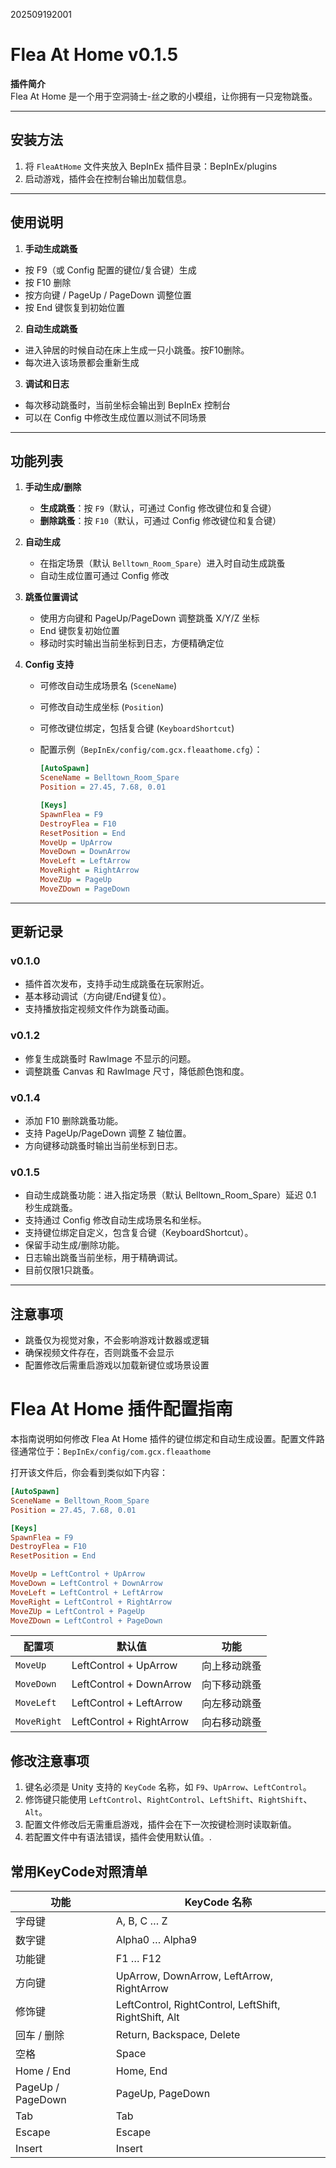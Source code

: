 202509192001

# Flea At Home v0.1.5

**插件简介**  
Flea At Home 是一个用于空洞骑士-丝之歌的小模组，让你拥有一只宠物跳蚤。

---

## 安装方法

1. 将 `FleaAtHome` 文件夹放入 BepInEx 插件目录：BepInEx/plugins
2. 启动游戏，插件会在控制台输出加载信息。

---

## 使用说明

1. **手动生成跳蚤**  
- 按 F9（或 Config 配置的键位/复合键）生成  
- 按 F10 删除  
- 按方向键 / PageUp / PageDown 调整位置  
- 按 End 键恢复到初始位置  

2. **自动生成跳蚤**  
- 进入钟居的时候自动在床上生成一只小跳蚤。按F10删除。
- 每次进入该场景都会重新生成  

3. **调试和日志**  
- 每次移动跳蚤时，当前坐标会输出到 BepInEx 控制台  
- 可以在 Config 中修改生成位置以测试不同场景  

---

## 功能列表

1. **手动生成/删除**

    - **生成跳蚤**：按 `F9`（默认，可通过 Config 修改键位和复合键）  
    - **删除跳蚤**：按 `F10`（默认，可通过 Config 修改键位和复合键）  

2. **自动生成**

    - 在指定场景（默认 `Belltown_Room_Spare`）进入时自动生成跳蚤  
    - 自动生成位置可通过 Config 修改

3. **跳蚤位置调试**

    - 使用方向键和 PageUp/PageDown 调整跳蚤 X/Y/Z 坐标  
    - End 键恢复初始位置  
    - 移动时实时输出当前坐标到日志，方便精确定位  

4. **Config 支持**

    - 可修改自动生成场景名 (`SceneName`)  

    - 可修改自动生成坐标 (`Position`)  

    - 可修改键位绑定，包括复合键 (`KeyboardShortcut`)  

    - 配置示例（`BepInEx/config/com.gcx.fleaathome.cfg`）：

        ```ini
        [AutoSpawn]
        SceneName = Belltown_Room_Spare
        Position = 27.45, 7.68, 0.01
        
        [Keys]
        SpawnFlea = F9
        DestroyFlea = F10
        ResetPosition = End
        MoveUp = UpArrow
        MoveDown = DownArrow
        MoveLeft = LeftArrow
        MoveRight = RightArrow
        MoveZUp = PageUp
        MoveZDown = PageDown
        ```

---

## 更新记录

### v0.1.0
- 插件首次发布，支持手动生成跳蚤在玩家附近。  
- 基本移动调试（方向键/End键复位）。  
- 支持播放指定视频文件作为跳蚤动画。  

### v0.1.2
- 修复生成跳蚤时 RawImage 不显示的问题。  
- 调整跳蚤 Canvas 和 RawImage 尺寸，降低颜色饱和度。  

### v0.1.4
- 添加 F10 删除跳蚤功能。  
- 支持 PageUp/PageDown 调整 Z 轴位置。  
- 方向键移动跳蚤时输出当前坐标到日志。  

### v0.1.5
- 自动生成跳蚤功能：进入指定场景（默认 Belltown_Room_Spare）延迟 0.1 秒生成跳蚤。  
- 支持通过 Config 修改自动生成场景名和坐标。  
- 支持键位绑定自定义，包含复合键（KeyboardShortcut）。  
- 保留手动生成/删除功能。  
- 日志输出跳蚤当前坐标，用于精确调试。
- 目前仅限1只跳蚤。

---

## 注意事项

- 跳蚤仅为视觉对象，不会影响游戏计数器或逻辑  
- 确保视频文件存在，否则跳蚤不会显示  
- 配置修改后需重启游戏以加载新键位或场景设置

# Flea At Home 插件配置指南

本指南说明如何修改 Flea At Home 插件的键位绑定和自动生成设置。配置文件路径通常位于：`BepInEx/config/com.gcx.fleaathome`

打开该文件后，你会看到类似如下内容：

```ini
[AutoSpawn]
SceneName = Belltown_Room_Spare
Position = 27.45, 7.68, 0.01

[Keys]
SpawnFlea = F9
DestroyFlea = F10
ResetPosition = End

MoveUp = LeftControl + UpArrow
MoveDown = LeftControl + DownArrow
MoveLeft = LeftControl + LeftArrow
MoveRight = LeftControl + RightArrow
MoveZUp = LeftControl + PageUp
MoveZDown = LeftControl + PageDown
```

| 配置项      | 默认值                   | 功能         |
| ----------- | ------------------------ | ------------ |
| `MoveUp`    | LeftControl + UpArrow    | 向上移动跳蚤 |
| `MoveDown`  | LeftControl + DownArrow  | 向下移动跳蚤 |
| `MoveLeft`  | LeftControl + LeftArrow  | 向左移动跳蚤 |
| `MoveRight` | LeftControl + RightArrow | 向右移动跳蚤 |

## 修改注意事项

1. 键名必须是 Unity 支持的 `KeyCode` 名称，如 `F9`、`UpArrow`、`LeftControl`。
2. 修饰键只能使用 `LeftControl`、`RightControl`、`LeftShift`、`RightShift`、`Alt`。
3. 配置文件修改后无需重启游戏，插件会在下一次按键检测时读取新值。
4. 若配置文件中有语法错误，插件会使用默认值。.

## 常用KeyCode对照清单

| 功能              | KeyCode 名称                                          |
| ----------------- | ----------------------------------------------------- |
| 字母键            | A, B, C … Z                                           |
| 数字键            | Alpha0 … Alpha9                                       |
| 功能键            | F1 … F12                                              |
| 方向键            | UpArrow, DownArrow, LeftArrow, RightArrow             |
| 修饰键            | LeftControl, RightControl, LeftShift, RightShift, Alt |
| 回车 / 删除       | Return, Backspace, Delete                             |
| 空格              | Space                                                 |
| Home / End        | Home, End                                             |
| PageUp / PageDown | PageUp, PageDown                                      |
| Tab               | Tab                                                   |
| Escape            | Escape                                                |
| Insert            | Insert                                                |

